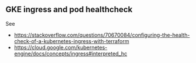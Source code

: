 ## GKE ingress and pod healthcheck

See 
- https://stackoverflow.com/questions/70670084/configuring-the-health-check-of-a-kubernetes-ingress-with-terraform
- https://cloud.google.com/kubernetes-engine/docs/concepts/ingress#interpreted_hc

